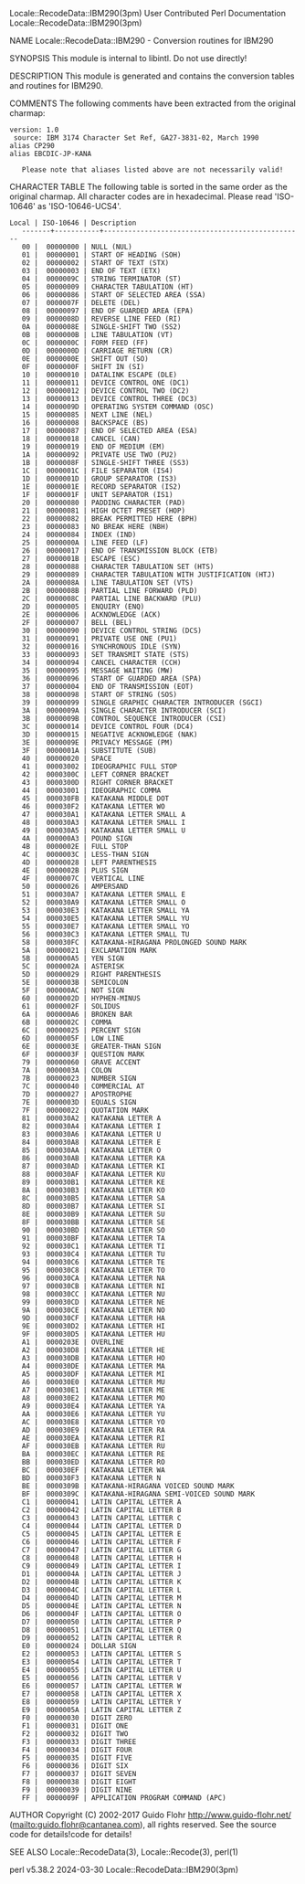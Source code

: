 Locale::RecodeData::IBM290(3pm)				      User Contributed Perl Documentation			       Locale::RecodeData::IBM290(3pm)

NAME
       Locale::RecodeData::IBM290 - Conversion routines for IBM290

SYNOPSIS
       This module is internal to libintl.  Do not use directly!

DESCRIPTION
       This module is generated and contains the conversion tables and routines for IBM290.

COMMENTS
       The following comments have been extracted from the original charmap:

	version: 1.0
	 source: IBM 3174 Character Set Ref, GA27-3831-02, March 1990
	alias CP290
	alias EBCDIC-JP-KANA

       Please note that aliases listed above are not necessarily valid!

CHARACTER TABLE
       The following table is sorted in the same order as the original charmap.	 All character codes are in hexadecimal.  Please read 'ISO-10646' as
       'ISO-10646-UCS4'.

	Local | ISO-10646 | Description
       -------+-----------+-------------------------------------------------
	   00 |	 00000000 | NULL (NUL)
	   01 |	 00000001 | START OF HEADING (SOH)
	   02 |	 00000002 | START OF TEXT (STX)
	   03 |	 00000003 | END OF TEXT (ETX)
	   04 |	 0000009C | STRING TERMINATOR (ST)
	   05 |	 00000009 | CHARACTER TABULATION (HT)
	   06 |	 00000086 | START OF SELECTED AREA (SSA)
	   07 |	 0000007F | DELETE (DEL)
	   08 |	 00000097 | END OF GUARDED AREA (EPA)
	   09 |	 0000008D | REVERSE LINE FEED (RI)
	   0A |	 0000008E | SINGLE-SHIFT TWO (SS2)
	   0B |	 0000000B | LINE TABULATION (VT)
	   0C |	 0000000C | FORM FEED (FF)
	   0D |	 0000000D | CARRIAGE RETURN (CR)
	   0E |	 0000000E | SHIFT OUT (SO)
	   0F |	 0000000F | SHIFT IN (SI)
	   10 |	 00000010 | DATALINK ESCAPE (DLE)
	   11 |	 00000011 | DEVICE CONTROL ONE (DC1)
	   12 |	 00000012 | DEVICE CONTROL TWO (DC2)
	   13 |	 00000013 | DEVICE CONTROL THREE (DC3)
	   14 |	 0000009D | OPERATING SYSTEM COMMAND (OSC)
	   15 |	 00000085 | NEXT LINE (NEL)
	   16 |	 00000008 | BACKSPACE (BS)
	   17 |	 00000087 | END OF SELECTED AREA (ESA)
	   18 |	 00000018 | CANCEL (CAN)
	   19 |	 00000019 | END OF MEDIUM (EM)
	   1A |	 00000092 | PRIVATE USE TWO (PU2)
	   1B |	 0000008F | SINGLE-SHIFT THREE (SS3)
	   1C |	 0000001C | FILE SEPARATOR (IS4)
	   1D |	 0000001D | GROUP SEPARATOR (IS3)
	   1E |	 0000001E | RECORD SEPARATOR (IS2)
	   1F |	 0000001F | UNIT SEPARATOR (IS1)
	   20 |	 00000080 | PADDING CHARACTER (PAD)
	   21 |	 00000081 | HIGH OCTET PRESET (HOP)
	   22 |	 00000082 | BREAK PERMITTED HERE (BPH)
	   23 |	 00000083 | NO BREAK HERE (NBH)
	   24 |	 00000084 | INDEX (IND)
	   25 |	 0000000A | LINE FEED (LF)
	   26 |	 00000017 | END OF TRANSMISSION BLOCK (ETB)
	   27 |	 0000001B | ESCAPE (ESC)
	   28 |	 00000088 | CHARACTER TABULATION SET (HTS)
	   29 |	 00000089 | CHARACTER TABULATION WITH JUSTIFICATION (HTJ)
	   2A |	 0000008A | LINE TABULATION SET (VTS)
	   2B |	 0000008B | PARTIAL LINE FORWARD (PLD)
	   2C |	 0000008C | PARTIAL LINE BACKWARD (PLU)
	   2D |	 00000005 | ENQUIRY (ENQ)
	   2E |	 00000006 | ACKNOWLEDGE (ACK)
	   2F |	 00000007 | BELL (BEL)
	   30 |	 00000090 | DEVICE CONTROL STRING (DCS)
	   31 |	 00000091 | PRIVATE USE ONE (PU1)
	   32 |	 00000016 | SYNCHRONOUS IDLE (SYN)
	   33 |	 00000093 | SET TRANSMIT STATE (STS)
	   34 |	 00000094 | CANCEL CHARACTER (CCH)
	   35 |	 00000095 | MESSAGE WAITING (MW)
	   36 |	 00000096 | START OF GUARDED AREA (SPA)
	   37 |	 00000004 | END OF TRANSMISSION (EOT)
	   38 |	 00000098 | START OF STRING (SOS)
	   39 |	 00000099 | SINGLE GRAPHIC CHARACTER INTRODUCER (SGCI)
	   3A |	 0000009A | SINGLE CHARACTER INTRODUCER (SCI)
	   3B |	 0000009B | CONTROL SEQUENCE INTRODUCER (CSI)
	   3C |	 00000014 | DEVICE CONTROL FOUR (DC4)
	   3D |	 00000015 | NEGATIVE ACKNOWLEDGE (NAK)
	   3E |	 0000009E | PRIVACY MESSAGE (PM)
	   3F |	 0000001A | SUBSTITUTE (SUB)
	   40 |	 00000020 | SPACE
	   41 |	 00003002 | IDEOGRAPHIC FULL STOP
	   42 |	 0000300C | LEFT CORNER BRACKET
	   43 |	 0000300D | RIGHT CORNER BRACKET
	   44 |	 00003001 | IDEOGRAPHIC COMMA
	   45 |	 000030FB | KATAKANA MIDDLE DOT
	   46 |	 000030F2 | KATAKANA LETTER WO
	   47 |	 000030A1 | KATAKANA LETTER SMALL A
	   48 |	 000030A3 | KATAKANA LETTER SMALL I
	   49 |	 000030A5 | KATAKANA LETTER SMALL U
	   4A |	 000000A3 | POUND SIGN
	   4B |	 0000002E | FULL STOP
	   4C |	 0000003C | LESS-THAN SIGN
	   4D |	 00000028 | LEFT PARENTHESIS
	   4E |	 0000002B | PLUS SIGN
	   4F |	 0000007C | VERTICAL LINE
	   50 |	 00000026 | AMPERSAND
	   51 |	 000030A7 | KATAKANA LETTER SMALL E
	   52 |	 000030A9 | KATAKANA LETTER SMALL O
	   53 |	 000030E3 | KATAKANA LETTER SMALL YA
	   54 |	 000030E5 | KATAKANA LETTER SMALL YU
	   55 |	 000030E7 | KATAKANA LETTER SMALL YO
	   56 |	 000030C3 | KATAKANA LETTER SMALL TU
	   58 |	 000030FC | KATAKANA-HIRAGANA PROLONGED SOUND MARK
	   5A |	 00000021 | EXCLAMATION MARK
	   5B |	 000000A5 | YEN SIGN
	   5C |	 0000002A | ASTERISK
	   5D |	 00000029 | RIGHT PARENTHESIS
	   5E |	 0000003B | SEMICOLON
	   5F |	 000000AC | NOT SIGN
	   60 |	 0000002D | HYPHEN-MINUS
	   61 |	 0000002F | SOLIDUS
	   6A |	 000000A6 | BROKEN BAR
	   6B |	 0000002C | COMMA
	   6C |	 00000025 | PERCENT SIGN
	   6D |	 0000005F | LOW LINE
	   6E |	 0000003E | GREATER-THAN SIGN
	   6F |	 0000003F | QUESTION MARK
	   79 |	 00000060 | GRAVE ACCENT
	   7A |	 0000003A | COLON
	   7B |	 00000023 | NUMBER SIGN
	   7C |	 00000040 | COMMERCIAL AT
	   7D |	 00000027 | APOSTROPHE
	   7E |	 0000003D | EQUALS SIGN
	   7F |	 00000022 | QUOTATION MARK
	   81 |	 000030A2 | KATAKANA LETTER A
	   82 |	 000030A4 | KATAKANA LETTER I
	   83 |	 000030A6 | KATAKANA LETTER U
	   84 |	 000030A8 | KATAKANA LETTER E
	   85 |	 000030AA | KATAKANA LETTER O
	   86 |	 000030AB | KATAKANA LETTER KA
	   87 |	 000030AD | KATAKANA LETTER KI
	   88 |	 000030AF | KATAKANA LETTER KU
	   89 |	 000030B1 | KATAKANA LETTER KE
	   8A |	 000030B3 | KATAKANA LETTER KO
	   8C |	 000030B5 | KATAKANA LETTER SA
	   8D |	 000030B7 | KATAKANA LETTER SI
	   8E |	 000030B9 | KATAKANA LETTER SU
	   8F |	 000030BB | KATAKANA LETTER SE
	   90 |	 000030BD | KATAKANA LETTER SO
	   91 |	 000030BF | KATAKANA LETTER TA
	   92 |	 000030C1 | KATAKANA LETTER TI
	   93 |	 000030C4 | KATAKANA LETTER TU
	   94 |	 000030C6 | KATAKANA LETTER TE
	   95 |	 000030C8 | KATAKANA LETTER TO
	   96 |	 000030CA | KATAKANA LETTER NA
	   97 |	 000030CB | KATAKANA LETTER NI
	   98 |	 000030CC | KATAKANA LETTER NU
	   99 |	 000030CD | KATAKANA LETTER NE
	   9A |	 000030CE | KATAKANA LETTER NO
	   9D |	 000030CF | KATAKANA LETTER HA
	   9E |	 000030D2 | KATAKANA LETTER HI
	   9F |	 000030D5 | KATAKANA LETTER HU
	   A1 |	 0000203E | OVERLINE
	   A2 |	 000030D8 | KATAKANA LETTER HE
	   A3 |	 000030DB | KATAKANA LETTER HO
	   A4 |	 000030DE | KATAKANA LETTER MA
	   A5 |	 000030DF | KATAKANA LETTER MI
	   A6 |	 000030E0 | KATAKANA LETTER MU
	   A7 |	 000030E1 | KATAKANA LETTER ME
	   A8 |	 000030E2 | KATAKANA LETTER MO
	   A9 |	 000030E4 | KATAKANA LETTER YA
	   AA |	 000030E6 | KATAKANA LETTER YU
	   AC |	 000030E8 | KATAKANA LETTER YO
	   AD |	 000030E9 | KATAKANA LETTER RA
	   AE |	 000030EA | KATAKANA LETTER RI
	   AF |	 000030EB | KATAKANA LETTER RU
	   BA |	 000030EC | KATAKANA LETTER RE
	   BB |	 000030ED | KATAKANA LETTER RO
	   BC |	 000030EF | KATAKANA LETTER WA
	   BD |	 000030F3 | KATAKANA LETTER N
	   BE |	 0000309B | KATAKANA-HIRAGANA VOICED SOUND MARK
	   BF |	 0000309C | KATAKANA-HIRAGANA SEMI-VOICED SOUND MARK
	   C1 |	 00000041 | LATIN CAPITAL LETTER A
	   C2 |	 00000042 | LATIN CAPITAL LETTER B
	   C3 |	 00000043 | LATIN CAPITAL LETTER C
	   C4 |	 00000044 | LATIN CAPITAL LETTER D
	   C5 |	 00000045 | LATIN CAPITAL LETTER E
	   C6 |	 00000046 | LATIN CAPITAL LETTER F
	   C7 |	 00000047 | LATIN CAPITAL LETTER G
	   C8 |	 00000048 | LATIN CAPITAL LETTER H
	   C9 |	 00000049 | LATIN CAPITAL LETTER I
	   D1 |	 0000004A | LATIN CAPITAL LETTER J
	   D2 |	 0000004B | LATIN CAPITAL LETTER K
	   D3 |	 0000004C | LATIN CAPITAL LETTER L
	   D4 |	 0000004D | LATIN CAPITAL LETTER M
	   D5 |	 0000004E | LATIN CAPITAL LETTER N
	   D6 |	 0000004F | LATIN CAPITAL LETTER O
	   D7 |	 00000050 | LATIN CAPITAL LETTER P
	   D8 |	 00000051 | LATIN CAPITAL LETTER Q
	   D9 |	 00000052 | LATIN CAPITAL LETTER R
	   E0 |	 00000024 | DOLLAR SIGN
	   E2 |	 00000053 | LATIN CAPITAL LETTER S
	   E3 |	 00000054 | LATIN CAPITAL LETTER T
	   E4 |	 00000055 | LATIN CAPITAL LETTER U
	   E5 |	 00000056 | LATIN CAPITAL LETTER V
	   E6 |	 00000057 | LATIN CAPITAL LETTER W
	   E7 |	 00000058 | LATIN CAPITAL LETTER X
	   E8 |	 00000059 | LATIN CAPITAL LETTER Y
	   E9 |	 0000005A | LATIN CAPITAL LETTER Z
	   F0 |	 00000030 | DIGIT ZERO
	   F1 |	 00000031 | DIGIT ONE
	   F2 |	 00000032 | DIGIT TWO
	   F3 |	 00000033 | DIGIT THREE
	   F4 |	 00000034 | DIGIT FOUR
	   F5 |	 00000035 | DIGIT FIVE
	   F6 |	 00000036 | DIGIT SIX
	   F7 |	 00000037 | DIGIT SEVEN
	   F8 |	 00000038 | DIGIT EIGHT
	   F9 |	 00000039 | DIGIT NINE
	   FF |	 0000009F | APPLICATION PROGRAM COMMAND (APC)

AUTHOR
       Copyright (C) 2002-2017 Guido Flohr <http://www.guido-flohr.net/> (<mailto:guido.flohr@cantanea.com>), all rights reserved.  See the source code for
       details!code for details!

SEE ALSO
       Locale::RecodeData(3), Locale::Recode(3), perl(1)

perl v5.38.2								  2024-03-30					       Locale::RecodeData::IBM290(3pm)
